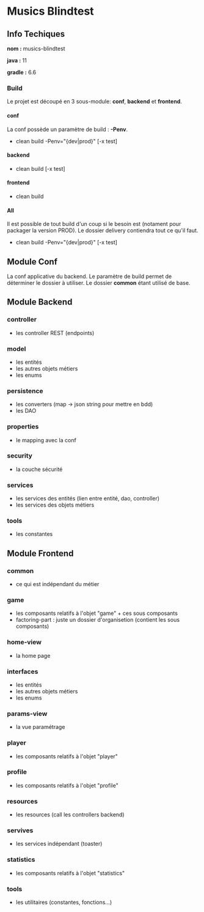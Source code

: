 # Musics Blindtest

## Info Techiques
**nom :** musics-blindtest

**java :** 11

**gradle :** 6.6

### Build
Le projet est découpé en 3 sous-module: **conf**, **backend** et **frontend**.

#### conf
La conf possède un paramètre de build : **-Penv**.
- clean build -Penv="{dev|prod}" [-x test]

#### backend
- clean build [-x test]

#### frontend
- clean build

#### All
Il est possible de tout build d'un coup si le besoin est (notament pour packager la version PROD). Le dossier delivery contiendra tout ce qu'il faut.
- clean build -Penv="{dev|prod}" [-x test]

## Module Conf
La conf applicative du backend. Le paramètre de build permet de déterminer le dossier à utiliser. Le dossier **common** étant utilisé de base.

## Module Backend
### controller
- les controller REST (endpoints)

### model
- les entités
- les autres objets métiers
- les enums

### persistence
- les converters (map -> json string pour mettre en bdd)
- les DAO

### properties
- le mapping avec la conf

### security
- la couche sécurité

### services
- les services des entités (lien entre entité, dao, controller)
- les services des objets métiers

### tools
- les constantes 

## Module Frontend
### common
- ce qui est indépendant du métier

### game
- les composants relatifs à l'objet "game" + ces sous composants
- factoring-part : juste un dossier d'organisetion (contient les sous composants)

### home-view
- la home page

### interfaces
- les entités
- les autres objets métiers
- les enums

### params-view
- la vue paramétrage

### player
- les composants relatifs à l'objet "player"

### profile
- les composants relatifs à l'objet "profile"

### resources
- les resources (call les controllers backend)

### servives
- les services indépendant (toaster)

### statistics
- les composants relatifs à l'objet "statistics"

### tools
- les utilitaires (constantes, fonctions...)

